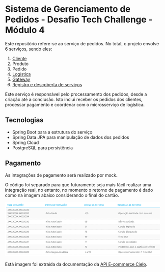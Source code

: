 # Sistema de Gerenciamento de Pedidos - Desafio Tech Challenge - Módulo 4

Este repositório refere-se ao serviço de pedidos. No total, o projeto envolve 6 serviços, sendo eles:

1. [Cliente](https://github.com/AydanAmorim/costumers-microservice/tree/main)
2. Produto
3. Pedido
4. [Logística](https://github.com/erickmatheusribeiro/tracking-microservice)
5. [Gateway](https://github.com/fysabelah/gateway-order-management?tab=readme-ov-file)
6. [Registro e descoberta de serviços](https://github.com/fysabelah/registration-discovery-services-order-management)

Este serviço é responsável pelo processamento dos pedidos, desde a criação até a conclusão. 
Isto inclui receber os pedidos dos clientes, processar pagamento e coordenar com o microsserviço de logística.

## Tecnologias

* Spring Boot para a estrutura do serviço
* Spring Data JPA para manipulação de dados dos pedidos
* Spring Cloud
* PostgreSQL para persistência 

## Pagamento

As integrações de pagamento será realizado por mock.

O código foi separado para que futuramente seja mais fácil realizar uma integração real, no entanto, no momento o retorno de pagamento é dado como na imagem abaixo considerando o final do cartão.

![Status da Transação de Pagamento](mock-pagamento.png)

Está imagem foi extraída da documentação da [API E-commerce Cielo](https://developercielo.github.io/manual/cielo-ecommerce#environment).